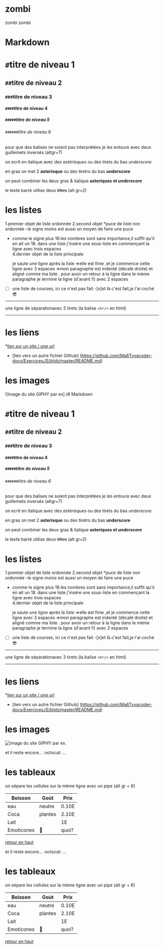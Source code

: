 # zombi
zombi zombi


# Markdown

<a name="haut">

# `#`titre de niveau 1
## `##`titre de niveau 2
### `###`titre de niveau 3
#### `####`titre de niveau 4
##### `#####`titre de niveau 5
###### `######`titre de niveau 6 

pour que des balises ne soient pas interprétées je les entoure avec deux guillemets inversés (altgr+7)

on ecrit en italique avec des *astérisques* ou des tirets du bas _underscore_ 

en gras on met 2 **asterisque** ou des tiretrs du bas __underscore__ 

on peut combiner les deux gras & italique **asteriques et _underscore_**

le texte barré utilise deux ~~tiltes~~ (alt gr+2)  

# les listes 

1.premier objet de liste ordonnée
2.second objet
  *puce de liste non ordonnée
  -le signe moins est aussi un moyen de faire une puce 
  + comme le signe plus 
  18.les nombres sont sans importance,il suffit qu'il en ait un 
     18. dans une liste j'insère une sous-liste en commençant la ligne avec trois espaces   
     4.dernier objet de la liste principale 

     je saute une ligne après la liste =>elle est finie ,et je commence cette ligne avec 3 espaces =>mon paragraphe est indenté (décalé droite) et aligné comme ma liste .
     pour avoir un retour à la ligne dans le mème paragraphe je termine la ligne (d'avant !!) avec 2 espaces  

 - [ ] une liste de courses, ici ce n'est pas fait 
 -[x]et là c'est fait,je l'ai coché :sunglasses:

---

une ligne de séparationavec 3 tirets (la balise `<hr/>` en html)

---

# les liens 

*[lien sur un site  / une url](https://www.google.com)

* [lien vers un autre fichier Github]
(https://github.com/Ma6Tvvacoder-docs/ExercicesJS/blob/master/README.md)

# les images 

![Image du site GIPHY par ex] (# Markdown

<a name="haut">

# `#`titre de niveau 1
## `##`titre de niveau 2
### `###`titre de niveau 3
#### `####`titre de niveau 4
##### `#####`titre de niveau 5
###### `######`titre de niveau 6 

pour que des balises ne soient pas interprétées je les entoure avec deux guillemets inversés (altgr+7)

on ecrit en italique avec des *astérisques* ou des tirets du bas _underscore_ 

en gras on met 2 **asterisque** ou des tiretrs du bas __underscore__ 

on peut combiner les deux gras & italique **asteriques et _underscore_**

le texte barré utilise deux ~~tiltes~~ (alt gr+2)  

# les listes 

1.premier objet de liste ordonnée
2.second objet
  *puce de liste non ordonnée
  -le signe moins est aussi un moyen de faire une puce 
  + comme le signe plus 
  18.les nombres sont sans importance,il suffit qu'il en ait un 
     18. dans une liste j'insère une sous-liste en commençant la ligne avec trois espaces   
     4.dernier objet de la liste principale 

     je saute une ligne après la liste =>elle est finie ,et je commence cette ligne avec 3 espaces =>mon paragraphe est indenté (décalé droite) et aligné comme ma liste .
     pour avoir un retour à la ligne dans le mème paragraphe je termine la ligne (d'avant !!) avec 2 espaces  

 - [ ] une liste de courses, ici ce n'est pas fait 
 -[x]et là c'est fait,je l'ai coché :sunglasses:

---

une ligne de séparationavec 3 tirets (la balise `<hr/>` en html)

---

# les liens 

*[lien sur un site  / une url](https://www.google.com)

* [lien vers un autre fichier Github]
(https://github.com/Ma6Tvvacoder-docs/ExercicesJS/blob/master/README.md)

# les images 

![image du site GIPHY par ex.](https://media.giphy.com/media/R97jJCEGEmh0I/giphy.gif)

et il reste encore... :octocat: ...

# les tableaux 

on sépare les cellules sur la mème ligne avec un pipe (alt gr + 6)


Boisson | Goùt | Prix
--- | --- | ---
eau | neutre | 0.10E
Coca | plantes | 2.10E
Lait | | 1E
Emoticones | :imp: | quoi?





[retour en haut](#haut)

et il reste encore... :octocat: ...

# les tableaux 

on sépare les cellules sur la mème ligne avec un pipe (alt gr + 6)


Boisson | Goùt | Prix
--- | --- | ---
eau | neutre | 0.10E
Coca | plantes | 2.10E
Lait | | 1E
Emoticones | :imp: | quoi?





[retour en haut](#haut)
